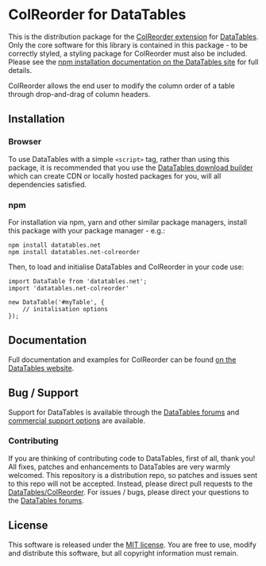 # ColReorder for DataTables 

This is the distribution package for the [ColReorder extension](https://datatables.net/extensions/colreorder) for [DataTables](https://datatables.net/). Only the core software for this library is contained in this package - to be correctly styled, a styling package for ColReorder must also be included. Please see the [npm installation documentation on the DataTables site](https://datatables.net/manual/installation#Node.js-/-NPM) for full details.

ColReorder allows the end user to modify the column order of a table through drop-and-drag of column headers.


## Installation

### Browser

To use DataTables with a simple `<script>` tag, rather than using this package, it is recommended that you use the [DataTables download builder](//datatables.net/download) which can create CDN or locally hosted packages for you, will all dependencies satisfied.

### npm

For installation via npm, yarn and other similar package managers, install this package with your package manager - e.g.:

```
npm install datatables.net
npm install datatables.net-colreorder
```

Then, to load and initialise DataTables and ColReorder in your code use:

```
import DataTable from 'datatables.net';
import 'datatables.net-colreorder'

new DataTable('#myTable', {
    // initalisation options
});
```


## Documentation

Full documentation and examples for ColReorder can be found [on the DataTables website](https://datatables.net/extensions/colreorder).

## Bug / Support

Support for DataTables is available through the [DataTables forums](//datatables.net/forums) and [commercial support options](//datatables.net/support) are available.

### Contributing

If you are thinking of contributing code to DataTables, first of all, thank you! All fixes, patches and enhancements to DataTables are very warmly welcomed. This repository is a distribution repo, so patches and issues sent to this repo will not be accepted. Instead, please direct pull requests to the [DataTables/ColReorder](http://github.com/DataTables/ColReorder). For issues / bugs, please direct your questions to the [DataTables forums](//datatables.net/forums).


## License

This software is released under the [MIT license](//datatables.net/license). You are free to use, modify and distribute this software, but all copyright information must remain.
